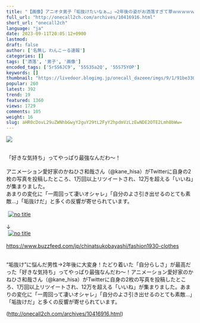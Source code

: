 ```yaml
---
title: "【画像】アニオタ男子「垢抜けたいなぁ…」→2年後の姿がお洒落すぎて草ｗｗｗｗｗ : わんこーる速報！"
full_url: "http://onecall2ch.com/archives/10416916.html"
short_url: "onecall2ch"
language: "ja"
date: 2023-09-11T20:05:12+0900
lastmod: 
draft: false
author: ['名無し わんこーる速報']
categories: []
tags: ['洒落', '男子', '画像']
encoded_tags: ['5rSS6JC9', '55S35a2Q', '55S75YOP']
keywords: []
thumbnail: "https://livedoor.blogimg.jp/onecall_dazeee/imgs/9/1/91be3307-s.jpg"
popular: 260
latest: 392
trend: 19
featured: 1360
views: 1729
comments: 105
weight: 16
slug: aHR0cDovL29uZWNhbGwyY2guY29tL2FyY2hpdmVzLzEwNDE2OTE2Lmh0bWw=
---
```


![](https://livedoor.blogimg.jp/onecall_dazeee/imgs/9/1/91be3307-s.jpg)

<div><br> 「好きな気持ち」ってやっぱり最強なんだわ～！ <br> <br> アニメーション愛好家のかねひさ和哉さん（@kane_hisa）がTwitterに自身の2枚の写真を投稿したところ、1万回以上リツイートされ、12万を超える「いいね」が集まりました。 <br> あまりの変化に「一周回って凄いオシャレ」「自分のよさ引き出せるのとても素敵…」「垢抜けだ」と多くの反響が寄せられています。 <br> <br> <a target='_blank' href='https://livedoor.blogimg.jp/onecall_dazeee/imgs/9/1/91be3307.jpg'><img hspace='5' border='0' class='image pict' alt='no title' src='https://livedoor.blogimg.jp/onecall_dazeee/imgs/9/1/91be3307-s.jpg'></a><br> <br> ↓ <br> <a target='_blank' href='https://livedoor.blogimg.jp/onecall_dazeee/imgs/0/5/0576ed13.jpg'><img hspace='5' border='0' class='image pict' alt='no title' src='https://livedoor.blogimg.jp/onecall_dazeee/imgs/0/5/0576ed13-s.jpg'></a><br> <br><a title='' target='_blank' href='https://www.buzzfeed.com/jp/chinatsukobayashi/fashion1930-clothes'>https://www.buzzfeed.com/jp/chinatsukobayashi/fashion1930-clothes</a><br> <br><p>“垢抜け”に悩んだ男性→2年後に大変身！たどり着いた「自分らしさ」が最高だった「好きな気持ち」ってやっぱり最強なんだわ～！アニメーション愛好家のかねひさ和哉さん（@kane_hisa）がTwitterに自身の2枚の写真を投稿したところ、1万回以上リツイートされ、12万を超える「いいね」が集まりました。あまりの変化に「一周回って凄いオシャレ」「自分のよさ引き出せるのとても素敵…」「垢抜けだ」と多くの反響が寄せられています。</p></div>

(http://onecall2ch.com/archives/10416916.html)
